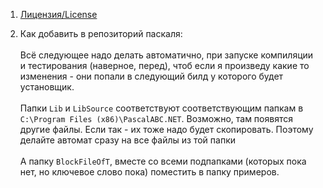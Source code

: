 1. [Лицензия/License](https://github.com/SunSerega/PascalABC.Net-BlockFileOfT/blob/master/LICENSE)

2. Как добавить в репозиторий паскаля:\
\
Всё следующее надо делать автоматично, при запуске компиляции и тестирования (наверное, перед), чтоб если я произведу какие то изменения - они попали в следующий билд у которого будет установщик.\
\
Папки `Lib` и `LibSource` соответствуют соответствующим папкам в `C:\Program Files (x86)\PascalABC.NET`. Возможно, там появятся другие файлы. Если так - их тоже надо будет скопировать. Поэтому делайте автомат сразу на все файлы из той папки\
\
А папку `BlockFileOfT`, вместе со всеми подпапками (которых пока нет, но ключевое слово пока) поместить в папку примеров.
